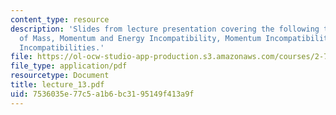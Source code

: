 ```yaml
---
content_type: resource
description: 'Slides from lecture presentation covering the following topics: Principles
  of Mass, Momentum and Energy Incompatibility, Momentum Incompatibilities, Energy
  Incompatibilities.'
file: https://ol-ocw-studio-app-production.s3.amazonaws.com/courses/2-76-multi-scale-system-design-fall-2004/7536035e77c5a1b6bc3195149f413a9f_lecture_13.pdf
file_type: application/pdf
resourcetype: Document
title: lecture_13.pdf
uid: 7536035e-77c5-a1b6-bc31-95149f413a9f
---
```

